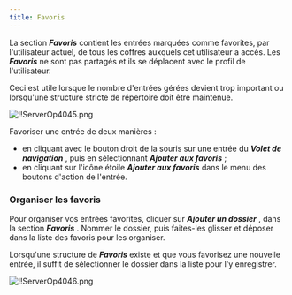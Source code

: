 ```yaml
---
title: Favoris
---
```

La section ***Favoris*** contient les entrées marquées comme favorites, par l'utilisateur actuel, de tous les coffres auxquels cet utilisateur a accès. Les ***Favoris*** ne sont pas partagés et ils se déplacent avec le profil de l'utilisateur.  

Ceci est utile lorsque le nombre d'entrées gérées devient trop important ou lorsqu'une structure stricte de répertoire doit être maintenue. 

![!!ServerOp4045.png](/img/fr/server/ServerOp4045.png) 

Favoriser une entrée de deux manières :  

* en cliquant avec le bouton droit de la souris sur une entrée du ***Volet de navigation*** , puis en sélectionnant ***Ajouter aux favoris*** ; 
* en cliquant sur l'icône étoile ***Ajouter aux favoris*** dans le menu des boutons d'action de l'entrée. 

### Organiser les favoris 

Pour organiser vos entrées favorites, cliquer sur ***Ajouter un dossier*** , dans la section ***Favoris*** . Nommer le dossier, puis faites-les glisser et déposer dans la liste des favoris pour les organiser.  

Lorsqu'une structure de ***Favoris*** existe et que vous favorisez une nouvelle entrée, il suffit de sélectionner le dossier dans la liste pour l'y enregistrer. 

![!!ServerOp4046.png](/img/fr/server/ServerOp4046.png) 

